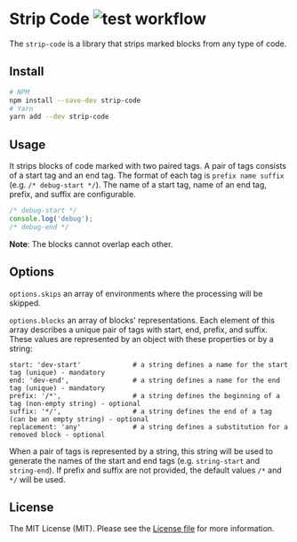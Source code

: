 Strip Code ![test workflow](https://github.com/kudashevs/strip-code/actions/workflows/run-tests.yml/badge.svg)
==========================

The `strip-code` is a library that strips marked blocks from any type of code.


## Install

```bash
# NPM
npm install --save-dev strip-code
# Yarn
yarn add --dev strip-code
```


## Usage

It strips blocks of code marked with two paired tags. A pair of tags consists of a start tag and an end tag. The format
of each tag is `prefix name suffix` (e.g. `/* debug-start */`). The name of a start tag, name of an end tag,
prefix, and suffix are configurable.
```js
/* debug-start */ 
console.log('debug');
/* debug-end */
```

**Note**: The blocks cannot overlap each other.


## Options

`options.skips` an array of environments where the processing will be skipped.

`options.blocks` an array of blocks' representations. Each element of this array describes a unique pair of tags with
start, end, prefix, and suffix. These values are represented by an object with these properties or by a string:
```
start: 'dev-start'             # a string defines a name for the start tag (unique) - mandatory
end: 'dev-end',                # a string defines a name for the end tag (unique) - mandatory
prefix: '/*',                  # a string defines the beginning of a tag (non-empty string) - optional
suffix: '*/',                  # a string defines the end of a tag (can be an empty string) - optional
replacement: 'any'             # a string defines a substitution for a removed block - optional
```
When a pair of tags is represented by a string, this string will be used to generate the names of the start and end tags
(e.g. `string-start` and `string-end`). If prefix and suffix are not provided, the default values `/*` and `*/` will be used.


## License

The MIT License (MIT). Please see the [License file](LICENSE.md) for more information.